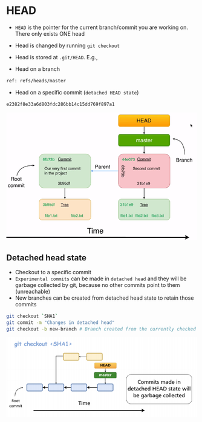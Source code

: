 # HEAD

- `HEAD` is the pointer for the current branch/commit you are working on. There only exists ONE head
- Head is changed by running `git checkout`
- Head is stored at `.git/HEAD`. E.g.,

- Head on a branch

```txt
ref: refs/heads/master
```

- Head on a specific commit (`detached HEAD state`)

```txt
e2382f8e33a6d803fdc286bb14c15dd769f897a1
```

![HEAD](../images/head.png)

## Detached head state

- Checkout to a specific commit
- `Experimental commits` can be made in `detached head` and they will be garbage collected by git, because no other commits point to them (unreachable)
- New branches can be created from detached head state to retain those commits

```sh
git checkout `SHA1`
git commit -m "Changes in detached head"
git checkout -b new-branch # Branch created from the currently checked out branch
```

![Detached Head](../images/detached-head.png)
